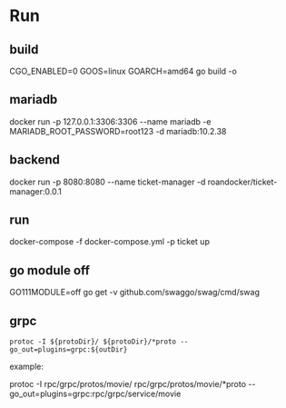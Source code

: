 # Run

## build 

CGO_ENABLED=0 GOOS=linux GOARCH=amd64 go build -o


## mariadb
docker run -p 127.0.0.1:3306:3306  --name mariadb -e MARIADB_ROOT_PASSWORD=root123 -d mariadb:10.2.38

## backend
docker run -p 8080:8080  --name ticket-manager -d roandocker/ticket-manager:0.0.1

## run

docker-compose -f docker-compose.yml -p ticket up

## go module off
GO111MODULE=off go get -v github.com/swaggo/swag/cmd/swag


## grpc
```
protoc -I ${protoDir}/ ${protoDir}/*proto --go_out=plugins=grpc:${outDir}

```

example:

protoc -I rpc/grpc/protos/movie/ rpc/grpc/protos/movie/*proto --go_out=plugins=grpc:rpc/grpc/service/movie